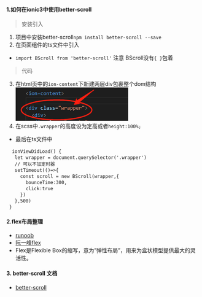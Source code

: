 ####  1.如何在ionic3中使用better-scroll

> 安装引入

 1. 项目中安装better-scroll`npm install better-scroll --save`
 2. 在页面组件的ts文件中引入
   + `import BScroll from 'better-scroll'` 注意 BScroll没有`{ }`包着
   
   
 > 代码
 
 3. 在html页中的`ion-content`下新建两层div包裹整个dom结构
   ![](/assets/wrapper.png)
 4. 在scss中`.wrapper`的高度设为定高或者`height:100%;`
 - 最后在ts文件中
 
 ```
   ionViewDidLoad() {
    let wrapper = document.querySelector('.wrapper')
    // 可以不加定时器
    setTimeout(()=>{
      const scroll = new BScroll(wrapper,{
        bounceTime:300,
        click:true
      })
    },500)
  }
 ```

 
 #### 2.flex布局整理
 - [runoob](http://www.runoob.com/w3cnote/flex-grammar.html)
 - [阮一峰flex](http://www.ruanyifeng.com/blog/2015/07/flex-grammar.html?^%$)
 - Flex是Flexible Box的缩写，意为”弹性布局”，用来为盒状模型提供最大的灵活性。
 
 
 #### 3. better-scroll 文档
 - [better-scroll](https://ustbhuangyi.github.io/better-scroll/)